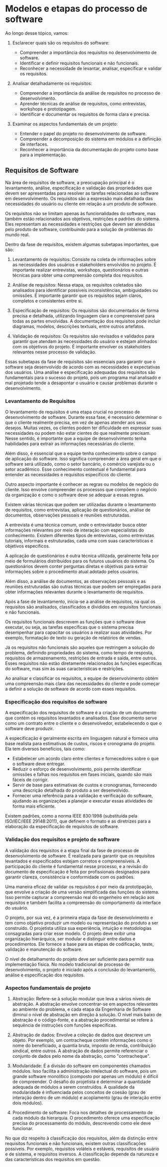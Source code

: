 # Modelos e etapas do processo de software

Ao longo desse tópico, vamos:

1. Esclarecer quais são os requisitos do software:
   - Compreender a importância dos requisitos no desenvolvimento de software.
   - Identificar e definir requisitos funcionais e não funcionais.
   - Reconhecer a necessidade de levantar, analisar, especificar e validar os requisitos.

2. Analisar detalhadamente os requisitos:
   - Compreender a importância da análise de requisitos no processo de desenvolvimento.
   - Aprender técnicas de análise de requisitos, como entrevistas, workshops e prototipagem.
   - Identificar e documentar os requisitos de forma clara e precisa.

3. Examinar os aspectos fundamentais de um projeto:
   - Entender o papel do projeto no desenvolvimento de software.
   - Compreender a decomposição do sistema em módulos e a definição de interfaces.
   - Reconhecer a importância da documentação do projeto como base para a implementação.

## Requisitos de Software 

Na área de requisitos de software, a preocupação principal é o levantamento, análise, especificação e validação das propriedades que devem ser apresentadas para resolver as tarefas relacionadas ao software em desenvolvimento. Os requisitos são a expressão mais detalhada das necessidades do usuário ou cliente em relação a um produto de software.

Os requisitos não se limitam apenas às funcionalidades do software, mas também estão relacionados aos objetivos, restrições e padrões do sistema. Eles representam as necessidades e restrições que devem ser atendidas pelo produto de software, contribuindo para a solução de problemas do mundo real.

Dentro da fase de requisitos, existem algumas subetapas importantes, que são:

1. Levantamento de requisitos: Consiste na coleta de informações sobre as necessidades dos usuários e stakeholders envolvidos no projeto. É importante realizar entrevistas, workshops, questionários e outras técnicas para obter uma compreensão completa dos requisitos.

2. Análise de requisitos: Nessa etapa, os requisitos coletados são analisados para identificar possíveis inconsistências, ambiguidades ou omissões. É importante garantir que os requisitos sejam claros, completos e consistentes entre si.

3. Especificação de requisitos: Os requisitos são documentados de forma precisa e detalhada, utilizando linguagem clara e compreensível para todas as partes envolvidas. A documentação dos requisitos pode incluir diagramas, modelos, descrições textuais, entre outros artefatos.

4. Validação de requisitos: Os requisitos são revisados e validados para garantir que atendam às necessidades do usuário e estejam alinhados com os objetivos do projeto. É importante envolver os stakeholders relevantes nesse processo de validação.

Essas subetapas da fase de requisitos são essenciais para garantir que o software seja desenvolvido de acordo com as necessidades e expectativas dos usuários. Uma análise e especificação adequadas dos requisitos são fundamentais para o sucesso do projeto, pois um programa mal analisado e mal projetado tende a desapontar o usuário e causar problemas durante o desenvolvimento.

### Levantamento de Requisitos

O levantamento de requisitos é uma etapa crucial no processo de desenvolvimento de software. Durante essa fase, é necessário determinar o que o cliente realmente precisa, em vez de apenas atender aos seus desejos. Muitas vezes, os clientes podem ter dificuldade em expressar suas necessidades ou podem não estar cientes do que realmente precisam. Nesse sentido, é importante que a equipe de desenvolvimento tenha habilidades para extrair as informações necessárias do cliente.

Além disso, é essencial que a equipe tenha conhecimento sobre o campo de aplicação do software. Isso significa compreender a área geral em que o software será utilizado, como o setor bancário, o comércio varejista ou o setor acadêmico. Esse conhecimento contextual é fundamental para entender as necessidades e requisitos específicos do cliente.

Outro aspecto importante é conhecer as regras ou modelos de negócio do cliente. Isso envolve compreender os processos que compõem o negócio da organização e como o software deve se adequar a essas regras.

Existem várias técnicas que podem ser utilizadas durante o levantamento de requisitos, como entrevistas, aplicação de questionários, análise de documentos, observações pessoais e reuniões estruturadas.

A entrevista é uma técnica comum, onde o entrevistador busca obter informações relevantes por meio de interação com especialistas do conhecimento. Existem diferentes tipos de entrevistas, como entrevistas tutoriais, informais e estruturadas, cada uma com suas características e objetivos específicos.

A aplicação de questionários é outra técnica utilizada, geralmente feita por meio de formulários distribuídos para os futuros usuários do sistema. Os questionários devem conter perguntas diretas e objetivas para extrair informações sobre o procedimento atual adotado pelos usuários.

Além disso, a análise de documentos, as observações pessoais e as reuniões estruturadas são outras técnicas que podem ser empregadas para obter informações relevantes durante o levantamento de requisitos.

Após a fase de levantamento, inicia-se a análise de requisitos, na qual os requisitos são analisados, classificados e divididos em requisitos funcionais e não funcionais.

Os requisitos funcionais descrevem as funções que o software deve executar, ou seja, as tarefas específicas que o sistema precisa desempenhar para capacitar os usuários a realizar suas atividades. Por exemplo, formatação de texto ou geração de relatórios de vendas.

Já os requisitos não funcionais são aqueles que restringem a solução do problema, definindo propriedades do sistema, como tempo de resposta, requisitos de armazenamento, restrições de entrada e saída, entre outros. Esses requisitos não estão diretamente relacionados às funções específicas do software, mas sim às suas características e restrições.

Ao analisar e classificar os requisitos, a equipe de desenvolvimento obtém uma compreensão mais clara das necessidades do cliente e pode começar a definir a solução de software de acordo com esses requisitos.

### Especificação dos requisitos de software

A especificação dos requisitos de software é a criação de um documento que contém os requisitos levantados e analisados. Esse documento serve como um contrato entre o cliente e o desenvolvedor, estabelecendo o que o software deve produzir.

A especificação é geralmente escrita em linguagem natural e fornece uma base realista para estimativas de custos, riscos e cronograma do projeto. Ela tem diversos benefícios, tais como:

- Estabelecer um acordo claro entre clientes e fornecedores sobre o que o software deve entregar.
- Reduzir o esforço de desenvolvimento, pois permite identificar omissões e falhas nos requisitos em fases iniciais, quando são mais fáceis de corrigir.
- Servir de base para estimativas de custos e cronogramas, fornecendo uma descrição detalhada do produto a ser desenvolvido.
- Fornecer uma referência para a validação e verificação do software, ajudando as organizações a planejar e executar essas atividades de forma mais eficiente.

Existem padrões, como a norma IEEE 830:1998 (substituída pela ISO/IEC/IEEE 29148:2011), que definem o formato e as diretrizes para a elaboração da especificação de requisitos de software.

### Validação dos requisitos e projeto de software

A validação dos requisitos é a etapa final da fase de processo de desenvolvimento de software. É realizada para garantir que os requisitos levantados e especificados estejam corretos e compreensíveis. A participação do cliente é fundamental nesse processo, e a revisão do documento de especificação é feita por profissionais designados para garantir clareza, consistência e conformidade com os padrões.

Uma maneira eficaz de validar os requisitos é por meio da prototipação, que envolve a criação de uma versão simplificada das funções do sistema. Isso permite capturar a compreensão real do engenheiro em relação aos requisitos e também facilita a compreensão do comportamento da interface do usuário.

O projeto, por sua vez, é a primeira etapa da fase de desenvolvimento e tem como objetivo produzir um modelo ou representação do produto a ser construído. O projetista utiliza sua experiência, intuição e metodologias consagradas para criar esse modelo. O projeto deve exibir uma organização hierárquica, ser modular e distinguir entre dados e procedimentos. Ele fornece a base para as etapas de codificação, teste, validação e manutenção do software.

O nível de detalhamento do projeto deve ser suficiente para permitir sua implementação física. No modelo tradicional de processo de desenvolvimento, o projeto é iniciado após a conclusão do levantamento, análise e especificação dos requisitos.

### Aspectos fundamentais de projeto

1. Abstração: Refere-se à solução modular que leva a vários níveis de abstração. A abstração envolve concentrar-se em aspectos relevantes ao ambiente do problema, e cada etapa da Engenharia de Software diminui o nível de abstração em direção à solução. O nível mais baixo de abstração é o código-fonte, e a abstração procedimental se refere à sequência de instruções com funções específicas.

2. Abstração de dados: Envolve a coleção de dados que descreve um objeto. Por exemplo, um contracheque contém informações como o nome do beneficiado, a quantia bruta, imposto de renda, contribuição sindical, entre outros. A abstração de dados permite referenciar o conjunto de dados pelo nome da abstração, como "contracheque".

3. Modularidade: É a divisão do software em componentes chamados módulos. Isso facilita a administração intelectual do software, pois um grande software monolítico (composto por apenas um módulo) é difícil de compreender. O desafio do projetista é determinar a quantidade adequada de módulos a serem construídos. A qualidade da modularidade é influenciada pelos conceitos de coesão (grau de interação dentro de um módulo) e acoplamento (grau de interação entre dois módulos).

4. Procedimento de software: Foca nos detalhes de processamento de cada módulo da hierarquia. O procedimento oferece uma especificação precisa do processamento do módulo, descrevendo como ele deve funcionar.

No que diz respeito à classificação dos requisitos, além da distinção entre requisitos funcionais e não funcionais, existem outras classificações possíveis. Por exemplo, requisitos voláteis e estáveis, requisitos de usuário e de sistema, e requisitos inversos. A classificação depende da natureza e das características dos requisitos em questão.
